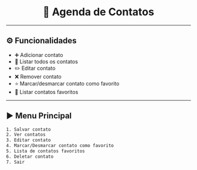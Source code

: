<h1 align="center">📒 Agenda de Contatos</h1>

---

## ⚙️ Funcionalidades
- ➕ Adicionar contato  
- 📃 Listar todos os contatos  
- ✏️ Editar contato  
- ❌ Remover contato  
- ⭐ Marcar/desmarcar contato como favorito  
- 📌 Listar contatos favoritos  

---

## ▶️ Menu Principal
```bash
1. Salvar contato
2. Ver contatos
3. Editar contato
4. Marcar/Desmarcar contato como favorito
5. Lista de contatos favoritos
6. Deletar contato
7. Sair
